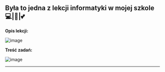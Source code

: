 Była to jedna z lekcji informatyki w mojej szkole 💻|🐍|💕
-----------------------------------------------------------------------------------------------------------------------
**Opis lekcji:**

   ![image](https://user-images.githubusercontent.com/65869511/130832057-41f3b322-ade5-45bd-bad9-a085ad17a603.png)

**Treść zadań:**    

   ![image](https://user-images.githubusercontent.com/65869511/130832127-59d0cb50-58c5-40ba-99d8-43f2c93d2b9e.png)

-----------------------------------------------------------------------------------------------------------------------
